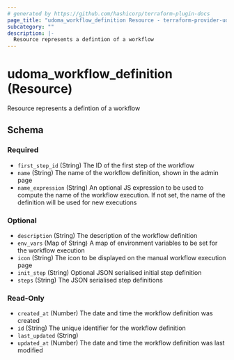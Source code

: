 ```yaml
---
# generated by https://github.com/hashicorp/terraform-plugin-docs
page_title: "udoma_workflow_definition Resource - terraform-provider-udoma"
subcategory: ""
description: |-
  Resource represents a defintion of a workflow
---
```


# udoma_workflow_definition (Resource)

Resource represents a defintion of a workflow



<!-- schema generated by tfplugindocs -->
## Schema

### Required

- `first_step_id` (String) The ID of the first step of the workflow
- `name` (String) The name of the workflow definition, shown in the admin page
- `name_expression` (String) An optional JS expression to be used to compute the name of 
				the workflow execution. If not set, the name of the definition will be used
				for new executions

### Optional

- `description` (String) The description of the workflow definition
- `env_vars` (Map of String) A map of environment variables to be set for the workflow execution
- `icon` (String) The icon to be displayed on the manual workflow execution page
- `init_step` (String) Optional JSON serialised initial step definition
- `steps` (String) The JSON serialised step definitions

### Read-Only

- `created_at` (Number) The date and time the workflow definition was created
- `id` (String) The unique identifier for the workflow definition
- `last_updated` (String)
- `updated_at` (Number) The date and time the workflow definition was last modified


